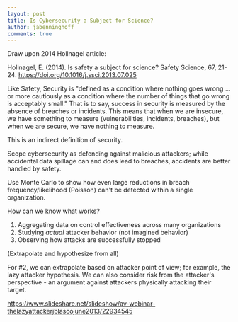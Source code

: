 ```yaml
---
layout: post
title: Is Cybersecurity a Subject for Science?
author: jabenninghoff
comments: true
---
```

Draw upon 2014 Hollnagel article:

Hollnagel, E. (2014). Is safety a subject for science? Safety Science, 67, 21-24. <https://doi.org/10.1016/j.ssci.2013.07.025>

Like Safety, Security is "defined as a condition where nothing goes wrong ... or more cautiously as a condition where the number of things that go wrong is acceptably small." That is to say, success in security is measured by the absence of breaches or incidents. This means that when we are insecure, we have something to measure (vulnerabilities, incidents, breaches), but when we are secure, we have nothing to measure.

This is an indirect definition of security.

Scope cybersecurity as defending against malicious attackers; while accidental data spillage can and does lead to breaches, accidents are better handled by safety.

Use Monte Carlo to show how even large reductions in breach frequency/likelihood (Poisson) can't be detected within a single organization.

How can we know what works?

1. Aggregating data on control effectiveness across many organizations
1. Studying *actual* attacker behavior (not imagined behavior)
1. Observing how attacks are successfully stopped

(Extrapolate and hypothesize from all)

For #2, we can extrapolate based on attacker point of view; for example, the lazy attacker hypothesis. We can also consider risk from the attacker's perspective - an argument against attackers physically attacking their target.

<https://www.slideshare.net/slideshow/av-webinar-thelazyattackerjblascojune2013/22934545>
